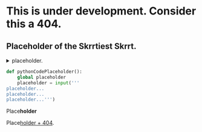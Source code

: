 # This is under development. Consider this a 404.

## Placeholder of the Skrrtiest Skrrt.

<details>
 <summary>placeholder.</summary>
 placeholder
</details>

```python
def pythonCodePlaceholder():
    global placeholder
    placeholder = input('''
placeholder...
placeholder...
placeholder...''')
```

Place**holder**

Place[holder + 404](https://retr0gr4d3.github.io/placeholder/).

